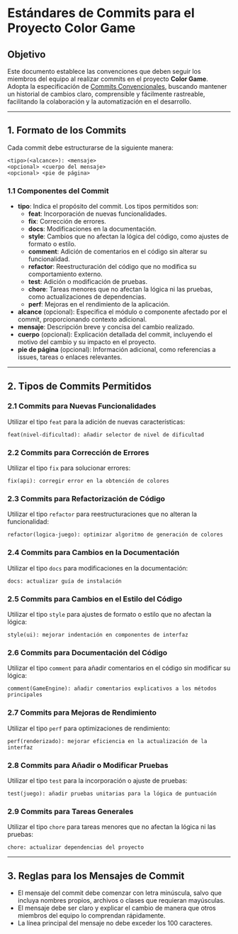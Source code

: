 
# **Estándares de Commits para el Proyecto Color Game**

## **Objetivo**

Este documento establece las convenciones que deben seguir los miembros del equipo al realizar commits en el proyecto **Color Game**. Adopta la especificación de [Commits Convencionales](https://www.conventionalcommits.org/es/v1.0.0/), buscando mantener un historial de cambios claro, comprensible y fácilmente rastreable, facilitando la colaboración y la automatización en el desarrollo.

---

## **1. Formato de los Commits**

Cada commit debe estructurarse de la siguiente manera:

```
<tipo>(<alcance>): <mensaje>
<opcional> <cuerpo del mensaje>
<opcional> <pie de página>
```

### **1.1 Componentes del Commit**

- **tipo**: Indica el propósito del commit. Los tipos permitidos son:
  - **feat**: Incorporación de nuevas funcionalidades.
  - **fix**: Corrección de errores.
  - **docs**: Modificaciones en la documentación.
  - **style**: Cambios que no afectan la lógica del código, como ajustes de formato o estilo.
  - **comment**: Adición de comentarios en el código sin alterar su funcionalidad.
  - **refactor**: Reestructuración del código que no modifica su comportamiento externo.
  - **test**: Adición o modificación de pruebas.
  - **chore**: Tareas menores que no afectan la lógica ni las pruebas, como actualizaciones de dependencias.
  - **perf**: Mejoras en el rendimiento de la aplicación.
- **alcance** (opcional): Especifica el módulo o componente afectado por el commit, proporcionando contexto adicional.
- **mensaje**: Descripción breve y concisa del cambio realizado.
- **cuerpo** (opcional): Explicación detallada del commit, incluyendo el motivo del cambio y su impacto en el proyecto.
- **pie de página** (opcional): Información adicional, como referencias a issues, tareas o enlaces relevantes.

---

## **2. Tipos de Commits Permitidos**

### **2.1 Commits para Nuevas Funcionalidades**

Utilizar el tipo `feat` para la adición de nuevas características:

```
feat(nivel-dificultad): añadir selector de nivel de dificultad
```

### **2.2 Commits para Corrección de Errores**

Utilizar el tipo `fix` para solucionar errores:

```
fix(api): corregir error en la obtención de colores
```

### **2.3 Commits para Refactorización de Código**

Utilizar el tipo `refactor` para reestructuraciones que no alteran la funcionalidad:

```
refactor(logica-juego): optimizar algoritmo de generación de colores
```

### **2.4 Commits para Cambios en la Documentación**

Utilizar el tipo `docs` para modificaciones en la documentación:

```
docs: actualizar guía de instalación
```

### **2.5 Commits para Cambios en el Estilo del Código**

Utilizar el tipo `style` para ajustes de formato o estilo que no afectan la lógica:

```
style(ui): mejorar indentación en componentes de interfaz
```

### **2.6 Commits para Documentación del Código**

Utilizar el tipo `comment` para añadir comentarios en el código sin modificar su lógica:

```
comment(GameEngine): añadir comentarios explicativos a los métodos principales
```

### **2.7 Commits para Mejoras de Rendimiento**

Utilizar el tipo `perf` para optimizaciones de rendimiento:

```
perf(renderizado): mejorar eficiencia en la actualización de la interfaz
```

### **2.8 Commits para Añadir o Modificar Pruebas**

Utilizar el tipo `test` para la incorporación o ajuste de pruebas:

```
test(juego): añadir pruebas unitarias para la lógica de puntuación
```

### **2.9 Commits para Tareas Generales**

Utilizar el tipo `chore` para tareas menores que no afectan la lógica ni las pruebas:

```
chore: actualizar dependencias del proyecto
```

---

## **3. Reglas para los Mensajes de Commit**

- El mensaje del commit debe comenzar con letra minúscula, salvo que incluya nombres propios, archivos o clases que requieran mayúsculas.
- El mensaje debe ser claro y explicar el cambio de manera que otros miembros del equipo lo comprendan rápidamente.
- La línea principal del mensaje no debe exceder los 100 caracteres.

